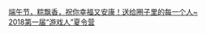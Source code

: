   
[端午节，粽飘香，祝你幸福又安康！送给圈子里的每一个人~](http://www.dianyue.me/archives/280/s1gkcwsladfnwrky/)  
[2018第一届“游戏人”夏令营](http://www.dianyue.me/archives/543/b0p2d6oi05rplrxw/)